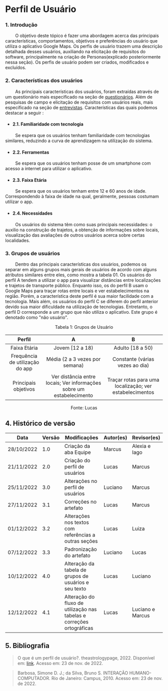 # Perfil de Usuário

### 1. Introdução

&emsp;&emsp; O objetivo deste tópico é fazer uma abordagem acerca das principais características, comportamentos, objetivos e preferências do usuário que utiliza o aplicativo Google Maps. Os perfis de usuário trazem uma descrição detalhada desses usuários, auxiliando na elicitação de requisitos do software, principalmente na criação de Personas(explicado posteriormente nessa seção). Os perfis de usuário podem ser criados, modificados e excluídos.

### 2. Características dos usuários

&emsp;&emsp; As principais características dos usuários, foram extraídas através de um questionário mais especificado na seção de [questionários](5.questionario.md). Além de pesquisas de campo e elicitação de requisitos com usuários reais, mais especificado na seção de [entrevistas](4.entrevista.md). Características das quais podemos destacar a seguir :

- #### 2.1. Familiaridade com tecnologia

&emsp;&emsp; Se espera que os usuários tenham familiaridade com tecnologias similares, reduzindo a curva de aprendizagem na utilização do sistema.

- #### 2.2. Ferramentas

&emsp;&emsp; Se espera que os usuários tenham posse de um smartphone com acesso a internet para utilizar o aplicativo.

- #### 2.3. Faixa Etária

&emsp;&emsp; Se espera que os usuários tenham entre 12 e 60 anos de idade. Correspondendo à faixa de idade na qual, geralmente, pessoas costumam utilizar o app.

- #### 2.4. Necessidades

&emsp;&emsp; Os usuários do sistema têm como suas principais necessidades: o auxilio na construção de trajetos, a obtenção de informações sobre locais, visualização das avaliações de outros usuários acerca sobre certas localidades.

### 3. Grupos de usuários

&emsp;&emsp; Dentro das principais características dos usuários, podemos os separar em alguns grupos mais gerais de usuários de acordo com alguns atributos similares entre eles, como mostra a tabela 01. Os usuários do perfil A tendem a utilizar o app para visualizar distâncias entre localizações e trajetos de transporte público. Enquanto isso, os do perfil B usam o Google Maps para traçar rotas entre locais e ver estabelecimentos na região. Porém, a característica deste perfil é sua maior facilidade com a tecnologia. Mais além, os usuários do perfil C se diferem do perfil anterior devido sua maior dificuldade na utilização de tecnologias. Entretanto, o perfil D corresponde a um grupo que não utiliza o aplicativo. Este grupo é denotado como "não usuário".

<figcaption align="center">Tabela 1: Grupos de Usuário</figcaption>

|             Perfil              |                                  A                                   |                            B                            |
| :-----------------------------: | :------------------------------------------------------------------: | :-----------------------------------------------------: |
|          Faixa Etária           |                           Jovem [12 a 18)                            |                    Adulto [18 a 50)                     |
| Frequência de utilização do app |                    Média (2 a 3 vezes por semana)                    |             Constante (várias vezes ao dia)             |
|      Principais objetivos       | Ver distância entre locais; Ver informações sobre um estabelecimento | Traçar rotas para uma localização; ver estabelecimentos |

<figcaption align="center">Fonte: Lucas</figcaption>

## 4. Histórico de versão

| Data       | Versão | Modificações                                                          | Autor(es) | Revisor(es)      |
| ---------- | ------ | --------------------------------------------------------------------- | --------- | ---------------- |
| 28/10/2022 | 1.0    | Criação da aba Equipe                                                 | Marcus    | Alexia e Iago    |
| 21/11/2022 | 2.0    | Criação do perfil de usuários                                         | Lucas     | Marcus           |
| 25/11/2022 | 3.0    | Alterações no perfil de usuários                                      | Luciano   | Marcus           |
| 27/11/2022 | 3.1    | Correções no artefato                                                 | Lucas     | Marcus           |
| 01/12/2022 | 3.2    | Alterações nos textos com referências a outras seções                 | Lucas     | Luiza            |
| 07/12/2022 | 3.3    | Padronização do artefato                                              | Luciano   | Lucas            |
| 10/12/2022 | 4.0    | Alteração da tabela de grupos de usuários e seu texto                 | Lucas     | Luciano          |
| 12/12/2022 | 4.1    | Alteração do fluxo de utilização nas tabelas e correções ortográficas | Lucas     | Luciano e Marcus |

## 5. Bibliografia

> O que é um perfil de usuário?. theastrologypage, 2022. Disponível em: [link](https://pt.theastrologypage.com/user-profile). Acesso em: 23 de nov. de 2022.

> Barbosa, Simone D. J.; da Silva, Bruno S. INTERAÇÃO HUMANO-COMPUTADOR. Rio de Janeiro: Campus, 2010. Acesso em: 23 de nov. de 2022.
